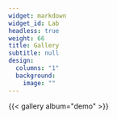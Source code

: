 ```yaml
---
widget: markdown
widget_id: Lab
headless: true
weight: 66
title: Gallery
subtitle: null
design:
  columns: "1"
  background:
    image: ""
---
```


{{< gallery album="demo" >}}

